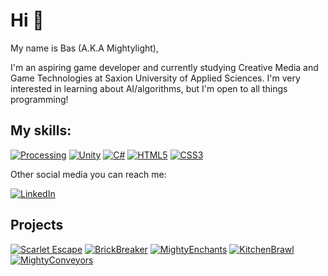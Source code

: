 # Hi 👋

My name is Bas (A.K.A Mightylight),

I'm an aspiring game developer and currently studying Creative Media and Game Technologies
at Saxion University of Applied Sciences. I'm very interested in learning about AI/algorithms, but I'm open to all things programming!

## My skills:
[![Processing](https://img.shields.io/badge/processing-%23006699.svg?style=for-the-badge&logo=processingfoundation&logoColor=white)](https://www.processing.org) [![Unity](https://img.shields.io/badge/unity-%23000000.svg?style=for-the-badge&logo=unity&logoColor=white)](https://www.unity.com) [![C#](https://img.shields.io/badge/c%23-%23239120.svg?style=for-the-badge&logo=c-sharp&logoColor=white)](https://docs.microsoft.com/en-us/dotnet/csharp/) [![HTML5](https://img.shields.io/badge/html5-%23E34F26.svg?style=for-the-badge&logo=html5&logoColor=white)](https://https://nl.wikipedia.org/wiki/HTML5) [![CSS3](https://img.shields.io/badge/css3-%231572B6.svg?style=for-the-badge&logo=css3&logoColor=white)](https://nl.wikipedia.org/wiki/Cascading_Style_Sheets)

Other social media you can reach me: 

[![LinkedIn](https://img.shields.io/badge/linkedin-%230077B5.svg?style=for-the-badge&logo=linkedin&logoColor=white)](https://www.linkedin.com/in/basmeddeler/)

## Projects
[![Scarlet Escape](https://github-readme-stats.vercel.app/api/pin/?username=Mightylight&repo=Project-Innovation&theme=dark)](https://github.com/Mightylight/Project-Innovation)
[![BrickBreaker](https://github-readme-stats.vercel.app/api/pin/?username=Mightylight&repo=BrickBreakerGame&theme=dark)](https://github.com/Mightylight/BrickbreakerGame)
[![MightyEnchants](https://github-readme-stats.vercel.app/api/pin/?username=Mightylight&repo=MightyEnchants&theme=dark)](https://github.com/Mightylight/MightyEnchants)
[![KitchenBrawl](https://github-readme-stats.vercel.app/api/pin/?username=Mightylight&repo=KitchenBrawl&theme=dark)](https://github.com/Mightylight/KitchenBrawl)
[![MightyConveyors](https://github-readme-stats.vercel.app/api/pin/?username=Mightylight&repo=MightyConveyors&theme=dark)](https://github.com/Mightylight/MightyConveyors)

